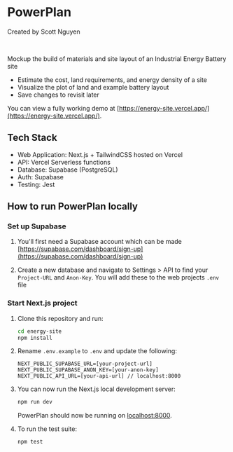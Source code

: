 # PowerPlan

Created by Scott Nguyen

<br />

Mockup the build of materials and site layout of an Industrial Energy Battery site

- Estimate the cost, land requirements, and energy density of a site
- Visualize the plot of land and example battery layout
- Save changes to revisit later

You can view a fully working demo at [https://energy-site.vercel.app/](https://energy-site.vercel.app/).

## Tech Stack

- Web Application: Next.js + TailwindCSS hosted on Vercel
- API: Vercel Serverless functions
- Database: Supabase (PostgreSQL)
- Auth: Supabase
- Testing: Jest

## How to run PowerPlan locally

### Set up Supabase

1. You'll first need a Supabase account which can be made [https://supabase.com/dashboard/sign-up](https://supabase.com/dashboard/sign-up)

2. Create a new database and navigate to Settings > API to find your `Project-URL` and `Anon-Key`. You will add these to the web projects `.env` file

### Start Next.js project

1. Clone this repository and run:

   ```bash
   cd energy-site
   npm install
   ```

2. Rename `.env.example` to `.env` and update the following:

   ```
   NEXT_PUBLIC_SUPABASE_URL=[your-project-url]
   NEXT_PUBLIC_SUPABASE_ANON_KEY=[your-anon-key]
   NEXT_PUBLIC_API_URL=[your-api-url] // localhost:8000
   ```

3. You can now run the Next.js local development server:

   ```bash
   npm run dev
   ```

   PowerPlan should now be running on [localhost:8000](http://localhost:8000/).

4. To run the test suite:

   ```bash
   npm test
   ```
